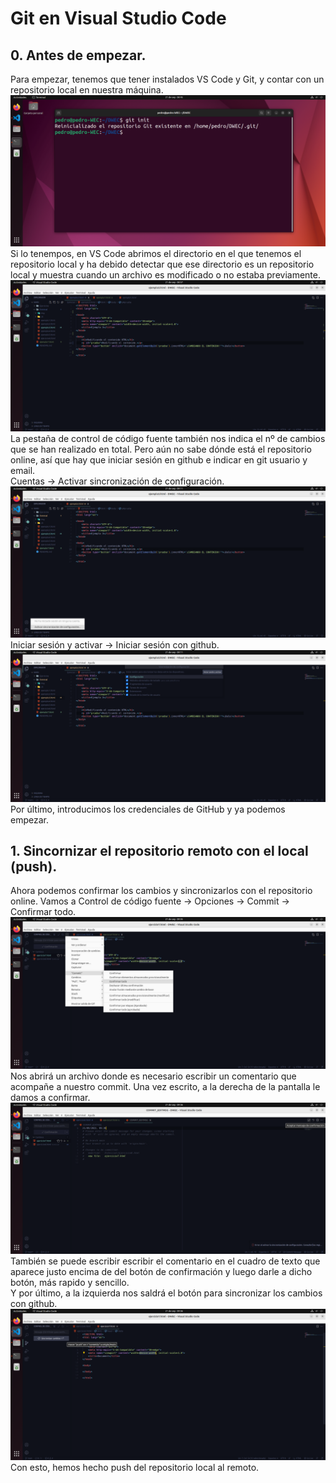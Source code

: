 # Git en Visual Studio Code

## 0. Antes de empezar.
Para empezar, tenemos que tener instalados VS Code y Git, y contar con un repositorio local en nuestra máquina.<br>
![Imagen](../img/gitEnVsCode/1.png)<br>
Si lo tenempos, en VS Code abrimos el directorio en el que tenemos el repositorio local y ha debido detectar que ese directorio es un repositorio local y muestra cuando un archivo es modificado o no estaba previamente.<br>
![Imagen](../img/gitEnVsCode/3.png)<br>
La pestaña de control de código fuente también nos indica el nº de cambios que se han realizado en total. Pero aún no sabe dónde está el repositorio online, así que hay que iniciar sesión en github e indicar en git usuario y email.<br>
Cuentas -> Activar sincronización de configuración.<br>
![Imagen](../img/gitEnVsCode/4.png)<br>
Iniciar sesión y activar -> Iniciar sesión con github.<br>
![Imagen](../img/gitEnVsCode/5.png)<br>
Por último, introducimos los credenciales de GitHub y ya podemos empezar.
## 1. Sincornizar el repositorio remoto con el local (push).
Ahora podemos confirmar los cambios y sincronizarlos con el repositorio online. Vamos a Control de código fuente -> Opciones -> Commit -> Confirmar todo.<br>
![Imagen](../img/gitEnVsCode/8.png)<br>
Nos abrirá un archivo donde es necesario escribir un comentario que acompañe a nuestro commit. Una vez escrito, a la derecha de la pantalla le damos a confirmar.<br>
![Imagen](../img/gitEnVsCode/9.png)<br>
También se puede escribir escribir el comentario en el cuadro de texto que aparece justo encima de del botón de confirmación y luego darle a dicho botón, más rapido y sencillo.<br>
Y por último, a la izquierda nos saldrá el botón para sincronizar los cambios con github.<br>
![Imagen](../img/gitEnVsCode/10.png)<br>
Con esto, hemos hecho push del repositorio local al remoto.

